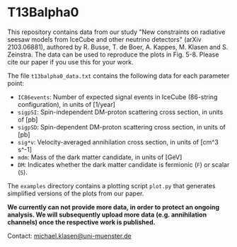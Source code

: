 # T13Balpha0
This repository contains data from our study "New constraints on radiative seesaw models from IceCube and other neutrino detectors" (arXiv 2103.06881), authored by R. Busse, T. de Boer, A. Kappes, M. Klasen and S. Zeinstra. The data can be used to reproduce the plots in Fig. 5-8. Please cite our paper if you use this for your work.

The file ``t13balpha0_data.txt`` contains the following data for each parameter point:

- ``IC86events``: Number of expected signal events in IceCube (86-string configuration), in units of [1/year]
- ``sigpSI``: Spin-independent DM-proton scattering cross section, in units of [pb]
- ``sigpSD``: Spin-dependent DM-proton scattering cross section, in units of [pb]
- ``sig*v``: Velocity-averaged annihilation cross section, in units of [cm^3 s^-1]
- ``mdm``: Mass of the dark matter candidate, in units of [GeV]
- ``DM``: Indicates whether the dark matter candidate is fermionic (``F``) or scalar (``S``).

The ``examples`` directory contains a plotting script ``plot.py`` that generates simplified versions of the plots from our paper.

**We currently can not provide more data, in order to protect an ongoing analysis. We will subsequently upload more data (e.g. annihilation channels) once the respective work is published.**

Contact: michael.klasen@uni-muenster.de
